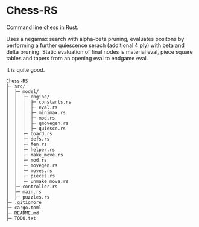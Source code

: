 # Chess-RS
Command line chess in Rust.

Uses a negamax search with alpha-beta pruning, evaluates positons by performing a further quiescence serach (additional 4 ply) with beta and delta pruning.
Static evaluation of final nodes is material eval, piece square tables and tapers from an opening eval to endgame eval. 

It is quite good.

```
Chess-RS
├─ src/
│  ├─ model/
│  │  ├─ engine/
│  │  │  ├─ constants.rs
│  │  │  ├─ eval.rs
│  │  │  ├─ minimax.rs
│  │  │  ├─ mod.rs
│  │  │  ├─ qmovegen.rs
│  │  │  ├─ quiesce.rs
│  │  ├─ board.rs
│  │  ├─ defs.rs
│  │  ├─ fen.rs
│  │  ├─ helper.rs
│  │  ├─ make_move.rs
│  │  ├─ mod.rs
│  │  ├─ movegen.rs
│  │  ├─ moves.rs
│  │  ├─ pieces.rs
│  │  ├─ unmake_move.rs
│  ├─ controller.rs
│  ├─ main.rs
│  ├─ puzzles.rs
├─ .gitignore
├─ cargo.toml
├─ README.md
├─ TODO.txt
```
